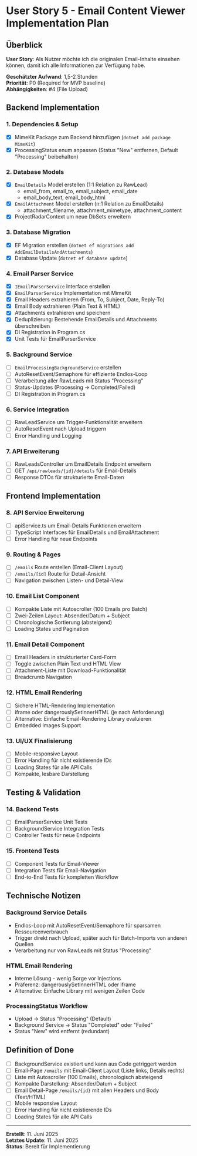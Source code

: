 # User Story 5 - Email Content Viewer Implementation Plan

## Überblick
**User Story**: Als Nutzer möchte ich die originalen Email-Inhalte einsehen können, damit ich alle Informationen zur Verfügung habe.

**Geschätzter Aufwand**: 1,5-2 Stunden  
**Priorität**: P0 (Required for MVP baseline)  
**Abhängigkeiten**: #4 (File Upload)

## Backend Implementation

### 1. Dependencies & Setup
- [x] MimeKit Package zum Backend hinzufügen (`dotnet add package MimeKit`)
- [x] ProcessingStatus enum anpassen (Status "New" entfernen, Default "Processing" beibehalten)

### 2. Database Models
- [x] `EmailDetails` Model erstellen (1:1 Relation zu RawLead)
  - email_from, email_to, email_subject, email_date
  - email_body_text, email_body_html
- [x] `EmailAttachment` Model erstellen (n:1 Relation zu EmailDetails)
  - attachment_filename, attachment_mimetype, attachment_content
- [x] ProjectRadarContext um neue DbSets erweitern

### 3. Database Migration
- [x] EF Migration erstellen (`dotnet ef migrations add AddEmailDetailsAndAttachments`)
- [x] Database Update (`dotnet ef database update`)

### 4. Email Parser Service
- [x] `IEmailParserService` Interface erstellen
- [x] `EmailParserService` Implementation mit MimeKit
- [x] Email Headers extrahieren (From, To, Subject, Date, Reply-To)
- [x] Email Body extrahieren (Plain Text & HTML)
- [x] Attachments extrahieren und speichern
- [x] Deduplizierung: Bestehende EmailDetails und Attachments überschreiben
- [x] DI Registration in Program.cs
- [x] Unit Tests für EmailParserService

### 5. Background Service
- [ ] `EmailProcessingBackgroundService` erstellen
- [ ] AutoResetEvent/Semaphore für effiziente Endlos-Loop
- [ ] Verarbeitung aller RawLeads mit Status "Processing"
- [ ] Status-Updates (Processing → Completed/Failed)
- [ ] DI Registration in Program.cs

### 6. Service Integration
- [ ] RawLeadService um Trigger-Funktionalität erweitern
- [ ] AutoResetEvent nach Upload triggern
- [ ] Error Handling und Logging

### 7. API Erweiterung
- [ ] RawLeadsController um EmailDetails Endpoint erweitern
- [ ] GET `/api/rawleads/{id}/details` für Email-Details
- [ ] Response DTOs für strukturierte Email-Daten

## Frontend Implementation

### 8. API Service Erweiterung
- [ ] apiService.ts um Email-Details Funktionen erweitern
- [ ] TypeScript Interfaces für EmailDetails und EmailAttachment
- [ ] Error Handling für neue Endpoints

### 9. Routing & Pages
- [ ] `/emails` Route erstellen (Email-Client Layout)
- [ ] `/emails/[id]` Route für Detail-Ansicht
- [ ] Navigation zwischen Listen- und Detail-View

### 10. Email List Component
- [ ] Kompakte Liste mit Autoscroller (100 Emails pro Batch)
- [ ] Zwei-Zeilen Layout: Absender/Datum + Subject
- [ ] Chronologische Sortierung (absteigend)
- [ ] Loading States und Pagination

### 11. Email Detail Component
- [ ] Email Headers in strukturierter Card-Form
- [ ] Toggle zwischen Plain Text und HTML View
- [ ] Attachment-Liste mit Download-Funktionalität
- [ ] Breadcrumb Navigation

### 12. HTML Email Rendering
- [ ] Sichere HTML-Rendering Implementation
- [ ] iframe oder dangerouslySetInnerHTML (je nach Anforderung)
- [ ] Alternative: Einfache Email-Rendering Library evaluieren
- [ ] Embedded Images Support

### 13. UI/UX Finalisierung
- [ ] Mobile-responsive Layout
- [ ] Error Handling für nicht existierende IDs
- [ ] Loading States für alle API Calls
- [ ] Kompakte, lesbare Darstellung

## Testing & Validation

### 14. Backend Tests
- [ ] EmailParserService Unit Tests
- [ ] BackgroundService Integration Tests
- [ ] Controller Tests für neue Endpoints

### 15. Frontend Tests
- [ ] Component Tests für Email-Viewer
- [ ] Integration Tests für Email-Navigation
- [ ] End-to-End Tests für kompletten Workflow

## Technische Notizen

### Background Service Details
- Endlos-Loop mit AutoResetEvent/Semaphore für sparsamen Ressourcenverbrauch
- Trigger direkt nach Upload, später auch für Batch-Imports von anderen Quellen
- Verarbeitung nur von RawLeads mit Status "Processing"

### HTML Email Rendering
- Interne Lösung - wenig Sorge vor Injections
- Präferenz: dangerouslySetInnerHTML oder iframe
- Alternative: Einfache Library mit wenigen Zeilen Code

### ProcessingStatus Workflow
- Upload → Status "Processing" (Default)
- Background Service → Status "Completed" oder "Failed"
- Status "New" wird entfernt (redundant)

## Definition of Done
- [ ] BackgroundService existiert und kann aus Code getriggert werden
- [ ] Email-Page `/emails` mit Email-Client Layout (Liste links, Details rechts)
- [ ] Liste mit Autoscroller (100 Emails), chronologisch absteigend
- [ ] Kompakte Darstellung: Absender/Datum + Subject
- [ ] Email Detail-Page `/emails/{id}` mit allen Headers und Body (Text/HTML)
- [ ] Mobile responsive Layout
- [ ] Error Handling für nicht existierende IDs
- [ ] Loading States für alle API Calls

---

**Erstellt**: 11. Juni 2025  
**Letztes Update**: 11. Juni 2025  
**Status**: Bereit für Implementierung

